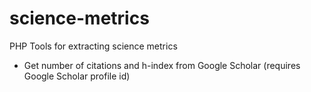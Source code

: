 science-metrics
===============

PHP Tools for extracting science metrics

* Get number of citations and h-index from Google Scholar (requires Google Scholar profile id)

